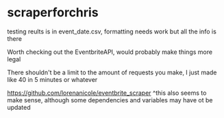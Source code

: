 # scraperforchris

testing reults is in event_date.csv, formatting needs work but all the info is there

Worth checking out the EventbriteAPI, would probably make things more legal

There shouldn't be a limit to the amount of requests you make, I just made like 40 in 5 minutes or whatever

https://github.com/lorenanicole/eventbrite_scraper
^this also seems to make sense, although some dependencies and variables may have ot be updated

